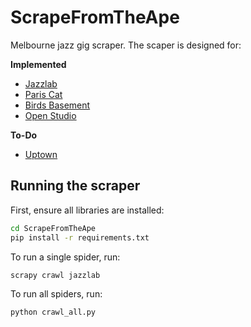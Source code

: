 # ScrapeFromTheApe

Melbourne jazz gig scraper. The scaper is designed for:

**Implemented**
* [Jazzlab](https://jazzlab.club/)
* [Paris Cat](http://pariscat.com.au/)
* [Birds Basement](https://birdsbasement.com)
* [Open Studio](http://openstudio.net.au)

**To-Do**

* [Uptown](https://www.uptownjazzcafe.com)




## Running the scraper

First, ensure all libraries are installed:
```bash
cd ScrapeFromTheApe
pip install -r requirements.txt
```

To run a single spider, run:

```bash
scrapy crawl jazzlab
```

To run all spiders, run:
```bash
python crawl_all.py
```